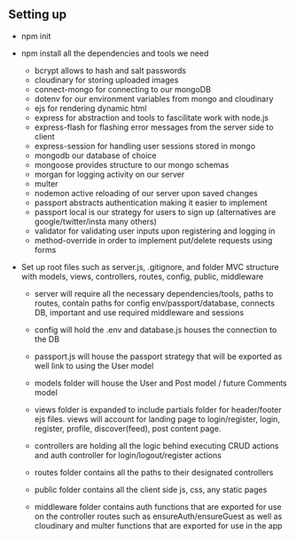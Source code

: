 ## Setting up ##

- npm init
- npm install all the dependencies and tools we need
    - bcrypt allows to hash and salt passwords
    - cloudinary for storing uploaded images
    - connect-mongo for connecting to our mongoDB
    - dotenv for our environment variables from mongo and cloudinary
    - ejs for rendering dynamic html
    - express for abstraction and tools to fascilitate work with node.js
    - express-flash for flashing error messages from the server side to client
    - express-session for handling user sessions stored in mongo
    - mongodb our database of choice
    - mongoose provides structure to our mongo schemas
    - morgan for logging activity on our server
    - multer
    - nodemon active reloading of our server upon saved changes
    - passport abstracts authentication making it easier to implement
    - passport local is our strategy for users to sign up (alternatives are google/twitter/insta many others)
    - validator for validating user inputs upon registering and logging in
    - method-override in order to implement put/delete requests using forms

- Set up root files such as server.js, .gitignore, and folder MVC structure with models, views, controllers, routes, config, public, middleware
    - server will require all the necessary dependencies/tools, paths to routes, contain paths for config env/passport/database, connects DB, important and use required middleware and sessions
    - config will hold the .env and database.js houses the connection to the DB
    - passport.js will house the passport strategy that will be exported as well link to using the User model

    - models folder will house the User and Post model / future Comments model
    - views folder is expanded to include partials folder for header/footer ejs files. views will account for landing page to login/register, login, register, profile, discover(feed), post content page.
    - controllers are holding all the logic behind executing CRUD actions and auth controller for login/logout/register actions
    - routes folder contains all the paths to their designated controllers 
    - public folder contains all the client side js, css, any static pages
    - middleware folder contains auth functions that are exported for use on the controller routes such as ensureAuth/ensureGuest as well as cloudinary and multer functions that are exported for use in the app



